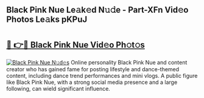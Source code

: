 ## Black Pink Nue Le𝚊k𝚎d N𝚞𝚍e - Part-XFn Vid𝚎o Photos Le𝚊ks pKPuJ

# <h2><a href="http://fb6qyz2.evod.top/?m=Black+Pink+Nue">🔗 👉🔴 Black Pink Nue Vid𝚎o Ph𝚘t𝚘s</a></h2>

[![Black Pink Nue N𝚞d𝚎s](https://i.imgur.com/8V9OHl7.gif)](http://fb6qyz2.evod.top/?m=Black+Pink+Nue)
Online personality Black Pink Nue and content creator who has gained fame for posting lifestyle and dance-themed content, including dance trend performances and mini vlogs. A public figure like Black Pink Nue, with a strong social media presence and a large following, can wield significant influence. 
